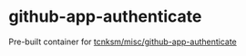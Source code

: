 # github-app-authenticate

Pre-built container for [tcnksm/misc/github-app-authenticate](https://github.com/tcnksm/misc/tree/master/cmd/github-app-authenticate)
